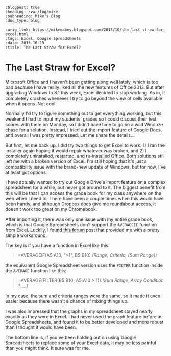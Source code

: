 ```{eval-rst}
:blogpost: true
:heading: /var/log/mike
:subheading: Mike's Blog
:doc_type: blog

:orig_link: https://mikemabey.blogspot.com/2013/10/the-last-straw-for-excel.html
:tags: Excel, Google Spreadsheets
:date: 2013-10-19
:title: The Last Straw for Excel?
```
# The Last Straw for Excel?

Microsoft Office and I haven't been getting along well lately, which is too bad because I have really liked all the new
features of Office 2013. But after upgrading Windows to 8.1 this week, Excel decided to stop working. As in, it
completely crashes whenever I try to go beyond the view of cells available when it opens. Not cool.

Normally I'd try to figure something out to get everything working, but this weekend I had to input my students' grades
so I could discuss their test scores with them on Monday, so I didn't have time to go on a wild Windoze chase for a
solution. Instead, I tried out the import feature of Google Docs, and overall I was pretty impressed. Let me share the
details...

But first, let me back up. I did try two things to get Excel to work: 1) I ran the installer again hoping it would
repair whatever was broken, and 2) I completely uninstalled, restarted, and re-installed Office. Both solutions still
left me with a broken version of Excel. I'm still hoping that it's just a compatibility issue with the brand-new update
of Windows, but for now, I've at least got options.

I have actually wanted to try out Google Drive's import feature on a complex spreadsheet for a while, but never got
around to it. The biggest benefit from this will be that I can access the grade book for my class anywhere on the web
when I need to. There have been a couple times when this would have been handy, and although Dropbox does give me
roundabout access, it doesn't work too great on my Chromebook.

After importing it, there was only one issue with my entire grade book, which is that Google Spreadsheets don't support
the `AVERAGEIF` function from Excel. Luckily, I found [this
forum](http://productforums.google.com/forum/#!topic/docs/L_CKN1AWM34) post that provided me with a pretty simple
workaround.

The key is if you have a function in Excel like this:

> =AVERAGEIF(A5:A10, ">1", B5:B10) *(Range, Criteria, [Sum Range])*

the equivalent Google Spreadsheet version uses the `FILTER` function inside the `AVERAGE` function like this:

> =AVERAGE(FILTER(B5:B10; A5:A10 > 1)) *(Sum Range, Array Condition 1, ...)*

In my case, the sum and criteria ranges were the same, so it made it even easier because there wasn't a chance of mixing
things up.

I was also impressed that the graphs in my spreadsheet stayed nearly exactly as they were in Excel. I had never used the
graph feature before in Google Spreadsheets, and found it to be better developed and more robust than I thought it would
have been.

The bottom line is, if you've been holding out on using Google Spreadsheets to replace some of your Excel data, it may
be less painful than you might think. It sure was for me.
